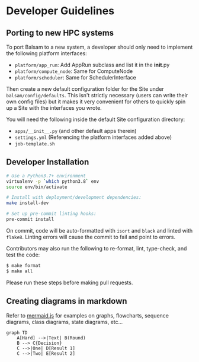 # Developer Guidelines

## Porting to new HPC systems

To port Balsam to a new system, a developer should only need to 
implement the following platform interfaces:

- `platform/app_run`: Add AppRun subclass and list it in the __init__.py
- `platform/compute_node`: Same for ComputeNode
- `platform/scheduler`: Same for SchedulerInterface

Then create a new default configuration folder for the Site under `balsam/config/defaults`.  This isn't strictly necessary (users can write their own config files) but it makes it very convenient for others to quickly spin up a Site with the interfaces you wrote.  

You will need the following inside the default Site configuration directory:

- `apps/__init__.py` (and other default apps therein)
- `settings.yml` (Referencing the platform interfaces added above)
- `job-template.sh`

## Developer Installation

```bash
# Use a Python3.7+ environment
virtualenv -p `which python3.8` env
source env/bin/activate

# Install with deployment/development dependencies:
make install-dev

# Set up pre-commit linting hooks:
pre-commit install
```

On commit, code will be auto-formatted with `isort` and `black` and linted with `flake8`.
Linting errors will cause the commit to fail and point to errors.

Contributors may also run the following to re-format, lint, type-check, and test the code:

```bash
$ make format
$ make all
```

Please run these steps before making pull requests.


## Creating diagrams in markdown
Refer to [mermaid.js](https://mermaid-js.github.io/mermaid/#/) for examples on graphs, flowcharts, sequence diagrams, class diagrams, state diagrams, etc...

```mermaid
graph TD
    A[Hard] -->|Text| B(Round)
    B --> C{Decision}
    C -->|One| D[Result 1]
    C -->|Two| E[Result 2]
```

